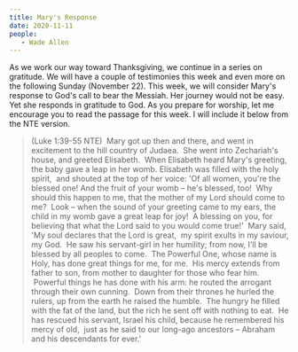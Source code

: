 ```yaml
---
title: Mary's Response
date: 2020-11-11
people: 
   - Wade Allen
---
```


As we work our way toward Thanksgiving, we continue in a series on gratitude. We will have a couple of testimonies this week and even more on the following Sunday (November 22). This week, we will consider Mary's response to God's call to bear the Messiah. Her journey would not be easy. Yet she responds in gratitude to God. As you prepare for worship, let me encourage you to read the passage for this week. I will include it below from the NTE version.

> (Luke 1:39-55 NTE)  Mary got up then and there, and went in excitement to the hill country of Judaea.   She went into Zechariah's house, and greeted Elisabeth.   When Elisabeth heard Mary's greeting, the baby gave a leap in her womb. Elisabeth was filled with the holy spirit,   and shouted at the top of her voice: 'Of all women, you're the blessed one! And the fruit of your womb – he's blessed, too!   Why should this happen to me, that the mother of my Lord should come to me?   Look – when the sound of your greeting came to my ears, the child in my womb gave a great leap for joy!   A blessing on you, for believing that what the Lord said to you would come true!'  Mary said, 'My soul declares that the Lord is great,  my spirit exults in my saviour, my God.  He saw his servant-girl in her humility; from now, I'll be blessed by all peoples to come.  The Powerful One, whose name is Holy, has done great things for me, for me.  His mercy extends from father to son, from mother to daughter for those who fear him.  Powerful things he has done with his arm: he routed the arrogant through their own cunning.  Down from their thrones he hurled the rulers, up from the earth he raised the humble.  The hungry he filled with the fat of the land, but the rich he sent off with nothing to eat.  He has rescued his servant, Israel his child, because he remembered his mercy of old,  just as he said to our long-ago ancestors – Abraham and his descendants for ever.' 
